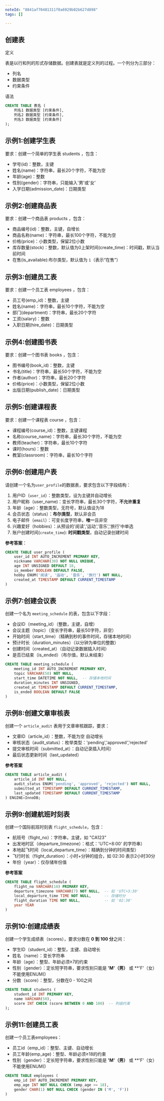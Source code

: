 ```yaml
---
noteId: "8841af70481311f0a6929b02b627d898"
tags: []

---
```


## 创建表

定义

表是以行和列的形式存储数据。创建表就是定义列的过程。一个列分为三部分：

- 列名
- 数据类型
- 约束条件

语法

```sql
CREATE TABLE 表名 (
	列名1 数据类型 [约束条件],
    列名2 数据类型 [约束条件],
    列名3 数据类型 [约束条件]
);
```


## 示例1:创建学⽣表

要求：创建⼀个简单的学⽣表 students ，包含：

- 学号(id)：整数，主键
- 姓名(name)：字符串，最⻓20个字符，不能为空
- 年龄(age)：整数
- 性别(gender)：字符串，只能输⼊'男'或'⼥'
- ⼊学⽇期(admission_date)：⽇期类型

## 示例2:创建商品表

要求：创建⼀个商品表 products ，包含：

- 商品编号(id)：整数，主键，⾃增⻓
- 商品名称(name)：字符串，最⻓100个字符，不能为空
- 价格(price)：⼩数类型，保留2位⼩数
- 库存数量(stock)：整数，默认值为0上架时间(create_time)：时间戳，默认当前时间
- 在售(is_available):布尔类型，默认值为 `1`（表示“在售”） 

## 示例3:创建员⼯表

要求：创建⼀个员⼯表 employees ，包含：

- 员⼯号(emp_id)：整数，主键
- 姓名(name)：字符串，最⻓10个字符，不能为空
- 部⻔(department)：字符串，最⻓20个字符
- ⼯资(salary)：整数
- ⼊职⽇期(hire_date)：⽇期类型

## 示例4:创建图书表

要求：创建⼀个图书表 books ，包含：

- 图书编号(book_id)：整数，主键
- 书名(title)：字符串，最⻓50个字符，不能为空
- 作者(author)：字符串，最⻓20个字符
- 价格(price)：⼩数类型，保留2位⼩数
- 出版⽇期(publish_date)：⽇期类型

## 示例5:创建课程表

要求：创建⼀个课程表 course ，包含：

- 课程编号(course_id)：整数，主键课程
- 名称(course_name)：字符串，最⻓30个字符，不能为空
- 教师(teacher)：字符串，最⻓10个字符
- 课时(hours)：整数
- 教室(classroom)：字符串，最⻓10个字符

## 示例6:创建用户表

请创建一个名为`user_profile`的数据表，要求包含以下字段结构：

1. 用户ID（`user_id`）：整数类型，设为主键并自动增长
2. 用户昵称（user_name)：变长字符串，最长30个字符，**不允许重复**
3. 年龄（age）：整数类型，无符号，默认值设为18
4. 会员状态（status）：**布尔类型**，默认非会员
5. 电子邮件（`email`）：可变长度字符串，**唯一**且非空
6. 兴趣爱好（hobbies）：从预设的'阅读','运动','音乐','旅行'中单选
7. 账户创建时间(`create_time`): **时间戳类型**，自动记录创建时间

**参考答案**：

```sql
CREATE TABLE user_profile (
    user_id INT AUTO_INCREMENT PRIMARY KEY,
    nickname VARCHAR(30) NOT NULL UNIQUE,
    age INT UNSIGNED DEFAULT 18,
    is_member BOOLEAN DEFAULT FALSE,
    hobby ENUM('阅读', '运动', '音乐', '旅行') NOT NULL,
    created_at TIMESTAMP DEFAULT CURRENT_TIMESTAMP
) 
```

## 示例7:创建会议表

创建一个名为 `meeting_schedule` 的表，包含以下字段：

- 会议ID（meeting_id）（整数，主键，自增）
- 会议主题（topic）（变长字符串，最长50字符，非空）
- 开始时间（start_time）（精确到秒的事件时间，存储本地时间）
- 预计时长（duration_minutes）（以分钟为单位的整数）
- 创建时间（created_at）（自动记录数据插入时间）
- 是否已结束（is_ended）（布尔值，默认未结束）

```sql
CREATE TABLE meeting_schedule (
    meeting_id INT AUTO_INCREMENT PRIMARY KEY,
    topic VARCHAR(50) NOT NULL,
    start_time DATETIME NOT NULL,  -- 存储本地时间
    duration_minutes INT UNSIGNED,
    created_at TIMESTAMP DEFAULT CURRENT_TIMESTAMP,
    is_ended BOOLEAN DEFAULT FALSE
) 
```

## 示例8:创建文章审核表

创建一个 `article_audit` 表用于文章审核跟踪，要求：

- 文章ID（article_id）：整数，不能为空 自动增长
- 审核状态（audit_status）：枚举类型：'pending','approved','rejected'
- 提交审核时间（submitted_at）：自动记录插入时间）
- 最后状态更新时间（last_updated）

**参考答案**

```sql
CREATE TABLE article_audit (
    article_id INT NOT NULL,
    audit_status ENUM('pending', 'approved', 'rejected') NOT NULL,
    submitted_at TIMESTAMP DEFAULT CURRENT_TIMESTAMP,
    last_updated TIMESTAMP DEFAULT CURRENT_TIMESTAMP 
) ENGINE=InnoDB;
```

## 示例9:创建航班时刻表

创建一个国际航班时刻表 `flight_schedule`，包含：

- 航班号（flight_no）：字符串，主键，如 "CA123"
- 出发地时区（departure_timezone）：格式：'UTC+8:00' 的字符串）
- 本地起飞时间（local_departure_time）：精确到分钟的时间类型）
- 飞行时长（flight_duration）：小时+分钟的组合，如 02:30 表示2小时30分
- 年份（year）：仅存储年份值

**参考答案**

```sql
CREATE TABLE flight_schedule (
    flight_no VARCHAR(10) PRIMARY KEY,
    departure_timezone VARCHAR(7) NOT NULL,  -- 如 'UTC+3:30'
    local_departure_time TIME NOT NULL,      -- 存储时分
    flight_duration TIME NOT NULL,           -- 如 '02:30'
    year YEAR 
) 
```
## 示例10:创建成绩表

创建一个学生成绩表（scores），要求分数在 **0 到 100 分**之间：

- 学生ID（student_id）：整型，主键、自动增长
- 姓名（name）：变长字符串
- 年龄（age）：整型、年龄必须≥7的约束
- 性别（gender）：定长短字符串，要求性别只能是 **'M'（男）** 或 **'F'（女）不能使用ENUM()
- 分数（score）：整型，分数在0 - 100之间

```sql
CREATE TABLE students (
    student_id INT PRIMARY KEY,
    name VARCHAR(50),
    score INT CHECK (score BETWEEN 0 AND 100)  -- 列级约束
);
```

## 示例11:创建员工表

创建一个员工表employees：

- 员工id（emp_id）：整型、主键、自动增长
- 员工年龄(emp_age)：整型、年龄必须≥18的约束
- 性别（gender）：定长短字符串，要求性别只能是 **'M'（男）** 或 **'F'（女）不能使用ENUM()

```sql
CREATE TABLE employees (
    emp_id INT AUTO_INCREMENT PRIMARY KEY,
    emp_age INT NOT NULL CHECK (emp_age >= 18),
    gender CHAR(1) NOT NULL CHECK (gender IN ('M', 'F'))
) 
```

